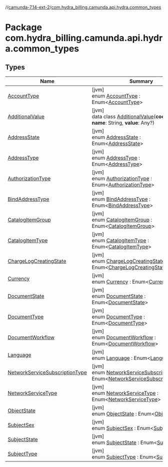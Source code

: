 //[camunda-7.14-ext-2](../../index.md)/[com.hydra_billing.camunda.api.hydra.common_types](index.md)

# Package com.hydra_billing.camunda.api.hydra.common_types

## Types

| Name | Summary |
|---|---|
| [AccountType](-account-type/index.md) | [jvm]<br>enum [AccountType](-account-type/index.md) : Enum<[AccountType](-account-type/index.md)> |
| [AdditionalValue](-additional-value/index.md) | [jvm]<br>data class [AdditionalValue](-additional-value/index.md)(**code**: String, **name**: String, **value**: Any?) |
| [AddressState](-address-state/index.md) | [jvm]<br>enum [AddressState](-address-state/index.md) : Enum<[AddressState](-address-state/index.md)> |
| [AddressType](-address-type/index.md) | [jvm]<br>enum [AddressType](-address-type/index.md) : Enum<[AddressType](-address-type/index.md)> |
| [AuthorizationType](-authorization-type/index.md) | [jvm]<br>enum [AuthorizationType](-authorization-type/index.md) : Enum<[AuthorizationType](-authorization-type/index.md)> |
| [BindAddressType](-bind-address-type/index.md) | [jvm]<br>enum [BindAddressType](-bind-address-type/index.md) : Enum<[BindAddressType](-bind-address-type/index.md)> |
| [CatalogItemGroup](-catalog-item-group/index.md) | [jvm]<br>enum [CatalogItemGroup](-catalog-item-group/index.md) : Enum<[CatalogItemGroup](-catalog-item-group/index.md)> |
| [CatalogItemType](-catalog-item-type/index.md) | [jvm]<br>enum [CatalogItemType](-catalog-item-type/index.md) : Enum<[CatalogItemType](-catalog-item-type/index.md)> |
| [ChargeLogCreatingState](-charge-log-creating-state/index.md) | [jvm]<br>enum [ChargeLogCreatingState](-charge-log-creating-state/index.md) : Enum<[ChargeLogCreatingState](-charge-log-creating-state/index.md)> |
| [Currency](-currency/index.md) | [jvm]<br>enum [Currency](-currency/index.md) : Enum<[Currency](-currency/index.md)> |
| [DocumentState](-document-state/index.md) | [jvm]<br>enum [DocumentState](-document-state/index.md) : Enum<[DocumentState](-document-state/index.md)> |
| [DocumentType](-document-type/index.md) | [jvm]<br>enum [DocumentType](-document-type/index.md) : Enum<[DocumentType](-document-type/index.md)> |
| [DocumentWorkflow](-document-workflow/index.md) | [jvm]<br>enum [DocumentWorkflow](-document-workflow/index.md) : Enum<[DocumentWorkflow](-document-workflow/index.md)> |
| [Language](-language/index.md) | [jvm]<br>enum [Language](-language/index.md) : Enum<[Language](-language/index.md)> |
| [NetworkServiceSubscriptionType](-network-service-subscription-type/index.md) | [jvm]<br>enum [NetworkServiceSubscriptionType](-network-service-subscription-type/index.md) : Enum<[NetworkServiceSubscriptionType](-network-service-subscription-type/index.md)> |
| [NetworkServiceType](-network-service-type/index.md) | [jvm]<br>enum [NetworkServiceType](-network-service-type/index.md) : Enum<[NetworkServiceType](-network-service-type/index.md)> |
| [ObjectState](-object-state/index.md) | [jvm]<br>enum [ObjectState](-object-state/index.md) : Enum<[ObjectState](-object-state/index.md)> |
| [SubjectSex](-subject-sex/index.md) | [jvm]<br>enum [SubjectSex](-subject-sex/index.md) : Enum<[SubjectSex](-subject-sex/index.md)> |
| [SubjectState](-subject-state/index.md) | [jvm]<br>enum [SubjectState](-subject-state/index.md) : Enum<[SubjectState](-subject-state/index.md)> |
| [SubjectType](-subject-type/index.md) | [jvm]<br>enum [SubjectType](-subject-type/index.md) : Enum<[SubjectType](-subject-type/index.md)> |
